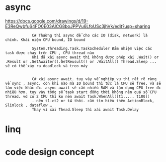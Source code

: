 # async

https://docs.google.com/drawings/d/19-E3ReQwbfu64FO0E03AlCG8boJPPVu6LfoUSc3jhVk/edit?usp=sharing

                C# Thường thì async để cho các IO (disk, network) là chính. Khái niệm CPU bound, IO bound 

                System.Threading.Task.TaskScheduler Đảm nhiệm việc các task được chạy trên CPU , CPU thread nào
                Khi đã xài async await thì không được phép xài .Wait() or .Result or .GetAwaiter().GetReusult() or .WaitAll() Thread.Sleep ... sẽ có thể xảy ra deadlock và treo máy 


                C# xài async await. tuy vậy về nghiệp vụ thì rất rõ ràng về sync , async. còn khi nào mà IO bound thì tức là CPU sẽ free, và sẽ làm việc khác đc. async await sẽ cần nhiều RAM và tận dụng CPU free đc nhiều hơn. tuy vậy tổng số task start đồng thời không nên quá số CPU thread. vd có 2 CPU thì ko nên await Task.WhenAll([t1,.... t100]) 
                . nên t1->t2 or t4 thôi. cần tìm hiều thêm ActionBlock, Slimlock , dataflow …
                Thay vì xài Thead.Sleep thì xài await Task.Delay


# linq 

# code design concept


